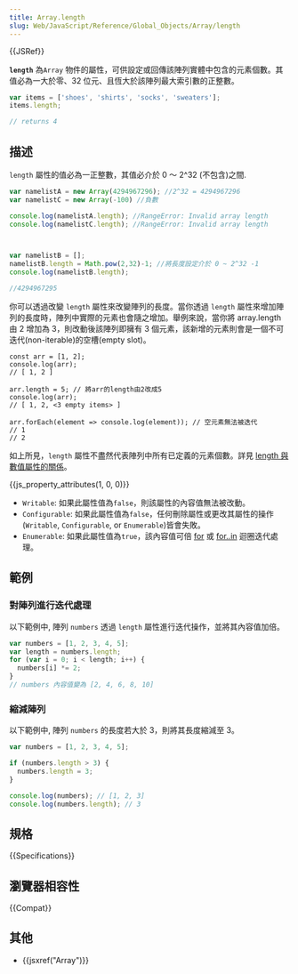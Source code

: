```yaml
---
title: Array.length
slug: Web/JavaScript/Reference/Global_Objects/Array/length
---
```


{{JSRef}}

**`length`** 為`Array` 物件的屬性，可供設定或回傳該陣列實體中包含的元素個數。其值必為一大於零、32 位元、且恆大於該陣列最大索引數的正整數。

```js
var items = ['shoes', 'shirts', 'socks', 'sweaters'];
items.length;

// returns 4
```

## 描述

`length` 屬性的值必為一正整數，其值必介於 0 ～ 2^32 (不包含)之間.

```js
var namelistA = new Array(4294967296); //2^32 = 4294967296
var namelistC = new Array(-100) //負數

console.log(namelistA.length); //RangeError: Invalid array length
console.log(namelistC.length); //RangeError: Invalid array length



var namelistB = [];
namelistB.length = Math.pow(2,32)-1; //將長度設定介於 0 ~ 2^32 -1
console.log(namelistB.length);

//4294967295
```

你可以透過改變 `length` 屬性來改變陣列的長度。當你透過 `length` 屬性來增加陣列的長度時，陣列中實際的元素也會隨之增加。舉例來說，當你將 array.length 由 2 增加為 3，則改動後該陣列即擁有 3 個元素，該新增的元素則會是一個不可迭代(non-iterable)的空槽(empty slot)。

```plain
const arr = [1, 2];
console.log(arr);
// [ 1, 2 ]

arr.length = 5; // 將arr的length由2改成5
console.log(arr);
// [ 1, 2, <3 empty items> ]

arr.forEach(element => console.log(element)); // 空元素無法被迭代
// 1
// 2
```

如上所見，`length` 屬性不盡然代表陣列中所有已定義的元素個數。詳見 [length 與數值屬性的關係](/zh-TW/docs/Web/JavaScript/Reference/Global_Objects/Array#Relationship_between_length_and_numerical_properties)。

{{js_property_attributes(1, 0, 0)}}

- `Writable`: 如果此屬性值為`false`，則該屬性的內容值無法被改動。
- `Configurable`: 如果此屬性值為`false`，任何刪除屬性或更改其屬性的操作(`Writable`, `Configurable`, or `Enumerable`)皆會失敗。
- `Enumerable`: 如果此屬性值為`true`，該內容值可倍 [for](/zh-TW/docs/Web/JavaScript/Reference/Statements/for) 或 [for..in](/zh-TW/docs/Web/JavaScript/Reference/Statements/for...in) 迴圈迭代處理。

## 範例

### 對陣列進行迭代處理

以下範例中, 陣列 `numbers` 透過 `length` 屬性進行迭代操作，並將其內容值加倍。

```js
var numbers = [1, 2, 3, 4, 5];
var length = numbers.length;
for (var i = 0; i < length; i++) {
  numbers[i] *= 2;
}
// numbers 內容值變為 [2, 4, 6, 8, 10]
```

### 縮減陣列

以下範例中, 陣列 `numbers` 的長度若大於 3，則將其長度縮減至 3。

```js
var numbers = [1, 2, 3, 4, 5];

if (numbers.length > 3) {
  numbers.length = 3;
}

console.log(numbers); // [1, 2, 3]
console.log(numbers.length); // 3
```

## 規格

{{Specifications}}

## 瀏覽器相容性

{{Compat}}

## 其他

- {{jsxref("Array")}}
